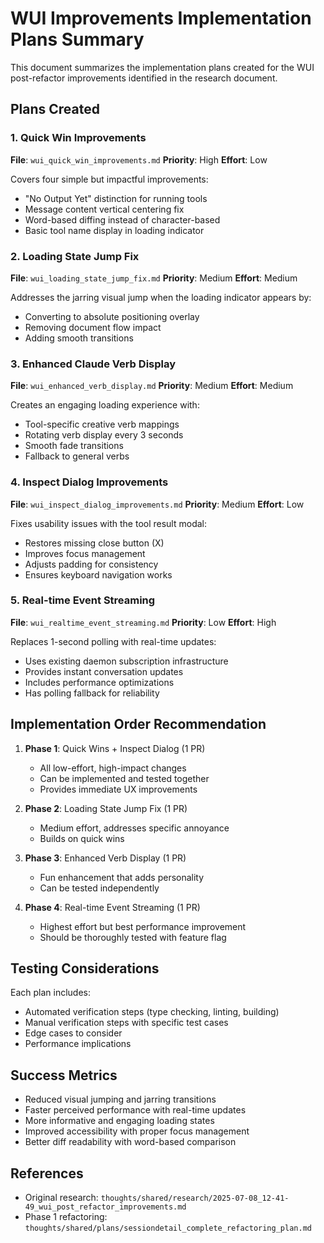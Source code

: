 # WUI Improvements Implementation Plans Summary

This document summarizes the implementation plans created for the WUI post-refactor improvements identified in the research document.

## Plans Created

### 1. Quick Win Improvements
**File**: `wui_quick_win_improvements.md`
**Priority**: High
**Effort**: Low

Covers four simple but impactful improvements:
- "No Output Yet" distinction for running tools
- Message content vertical centering fix
- Word-based diffing instead of character-based
- Basic tool name display in loading indicator

### 2. Loading State Jump Fix
**File**: `wui_loading_state_jump_fix.md`
**Priority**: Medium
**Effort**: Medium

Addresses the jarring visual jump when the loading indicator appears by:
- Converting to absolute positioning overlay
- Removing document flow impact
- Adding smooth transitions

### 3. Enhanced Claude Verb Display
**File**: `wui_enhanced_verb_display.md`
**Priority**: Medium
**Effort**: Medium

Creates an engaging loading experience with:
- Tool-specific creative verb mappings
- Rotating verb display every 3 seconds
- Smooth fade transitions
- Fallback to general verbs

### 4. Inspect Dialog Improvements
**File**: `wui_inspect_dialog_improvements.md`
**Priority**: Medium
**Effort**: Low

Fixes usability issues with the tool result modal:
- Restores missing close button (X)
- Improves focus management
- Adjusts padding for consistency
- Ensures keyboard navigation works

### 5. Real-time Event Streaming
**File**: `wui_realtime_event_streaming.md`
**Priority**: Low
**Effort**: High

Replaces 1-second polling with real-time updates:
- Uses existing daemon subscription infrastructure
- Provides instant conversation updates
- Includes performance optimizations
- Has polling fallback for reliability

## Implementation Order Recommendation

1. **Phase 1**: Quick Wins + Inspect Dialog (1 PR)
   - All low-effort, high-impact changes
   - Can be implemented and tested together
   - Provides immediate UX improvements

2. **Phase 2**: Loading State Jump Fix (1 PR)
   - Medium effort, addresses specific annoyance
   - Builds on quick wins

3. **Phase 3**: Enhanced Verb Display (1 PR)
   - Fun enhancement that adds personality
   - Can be tested independently

4. **Phase 4**: Real-time Event Streaming (1 PR)
   - Highest effort but best performance improvement
   - Should be thoroughly tested with feature flag

## Testing Considerations

Each plan includes:
- Automated verification steps (type checking, linting, building)
- Manual verification steps with specific test cases
- Edge cases to consider
- Performance implications

## Success Metrics

- Reduced visual jumping and jarring transitions
- Faster perceived performance with real-time updates
- More informative and engaging loading states
- Improved accessibility with proper focus management
- Better diff readability with word-based comparison

## References

- Original research: `thoughts/shared/research/2025-07-08_12-41-49_wui_post_refactor_improvements.md`
- Phase 1 refactoring: `thoughts/shared/plans/sessiondetail_complete_refactoring_plan.md`